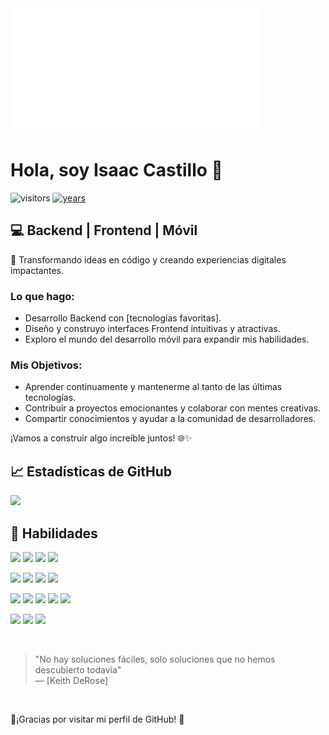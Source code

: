 



<img src="./images/settings.gif" height="200px" width="400px" />


# Hola, soy Isaac Castillo 👋
<p align="start">
    <img src="https://badges.pufler.dev/visits/epmyas2022/epmyas2022" alt="visitors"/>   
    <a href="#">  <img src="https://img.shields.io/badge/LinkedIn-Profile-informational?style=flat&logo=linkedin&logoColor=white&color=0D76A8" alt="years"/> </a>
</p>

## 💻 Backend | Frontend | Móvil

🚀 Transformando ideas en código y creando experiencias digitales impactantes.

### Lo que hago:
- Desarrollo Backend con [tecnologías favoritas].
- Diseño y construyo interfaces Frontend intuitivas y atractivas.
- Exploro el mundo del desarrollo móvil para expandir mis habilidades.

### Mis Objetivos:
- Aprender continuamente y mantenerme al tanto de las últimas tecnologías.
- Contribuir a proyectos emocionantes y colaborar con mentes creativas.
- Compartir conocimientos y ayudar a la comunidad de desarrolladores.

¡Vamos a construir algo increíble juntos! 🌐✨




## &#x1f4c8; Estadísticas de GitHub




![](https://github-readme-stats.vercel.app/api/top-langs/?username=epmyas2022&hide=html,css&title_color=ffffff&text_color=c9cacc&icon_color=4AB197&bg_color=2C2929)



## 💼 Habilidades


![](https://img.shields.io/badge/Code-JavaScript-informational?style=flat&logo=JavaScript&logoColor=white&color=4AB197)
![](https://img.shields.io/badge/Code-Php-informational?style=flat&logo=php&logoColor=white&color=4AB197)
![](https://img.shields.io/badge/Code-Java-informational?style=flat&logo=Java&logoColor=white&color=4AB197)
![](https://img.shields.io/badge/Code-CSharp-informational?style=flat&logo=c-sharp&logoColor=white&color=4AB197)

![](https://img.shields.io/badge/Tools-Docker-informational?style=flat&logo=docker&logoColor=white&color=4AB197)
![](https://img.shields.io/badge/Code-MongoDB-informational?style=flat&logo=MongoDB&logoColor=white&color=4AB197)
![](https://img.shields.io/badge/Code-MySQL-informational?style=flat&logo=MySQL&logoColor=white&color=4AB197)
![](https://img.shields.io/badge/Code-Postgres-informational?style=flat&logo=postgresql&logoColor=white&color=4AB197) 


![](https://img.shields.io/badge/Style-CSS-informational?style=flat&logo=css3&logoColor=white&color=4AB197)
![](https://img.shields.io/badge/Style-Tailwind-informational?style=flat&logo=Tailwind-CSS&logoColor=white&color=4AB197)
![](https://img.shields.io/badge/Style-Sass-informational?style=flat&logo=Sass&logoColor=white&color=4AB197)
![](https://img.shields.io/badge/Tools-GitHub-informational?style=flat&logo=GitHub&logoColor=white&color=4AB197)
![](https://img.shields.io/badge/Tools-GitLab-informational?style=flat&logo=GitLab&logoColor=white&color=4AB197)

![](https://img.shields.io/badge/Framework-Vue3-informational?style=flat&logo=vuedotjs&logoColor=white&color=4AB197)
![](https://img.shields.io/badge/Framework-Laravel-informational?style=flat&logo=laravel&logoColor=white&color=4AB197) 
![](https://img.shields.io/badge/Backend-Node-informational?style=flat&logo=nodedotjs&logoColor=white&color=4AB197) 

<br/>

> "No hay soluciones fáciles, solo soluciones que no hemos descubierto todavía"  
> — [Keith DeRose]

<br/>


🎉¡Gracias por visitar mi perfil de GitHub! 🎉</h3>
